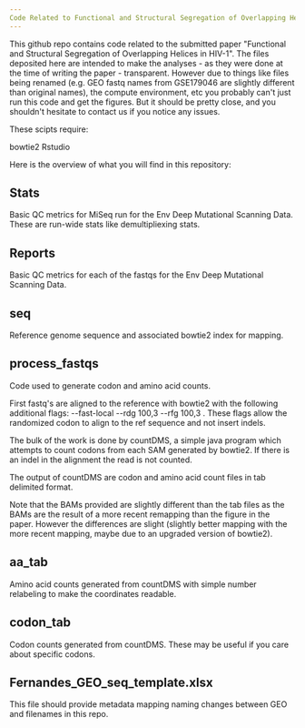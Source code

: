 ```yaml
---
Code Related to Functional and Structural Segregation of Overlapping Helices in HIV-1
---
```


This github repo contains code related to the submitted paper "Functional and Structural Segregation of Overlapping Helices in HIV-1". The files deposited here are intended to make the analyses - as they were done at the time of writing the paper - transparent. However due to things like files being renamed (e.g. GEO fastq names from GSE179046 are slightly different than original names), the compute environment, etc you probably can't just run this code and get the figures.  But it should be pretty close, and you shouldn't hesitate to contact us if you notice any issues.

These scipts require:

bowtie2
Rstudio


Here is the overview of what you will find in this repository:


## Stats
Basic QC metrics for MiSeq run for the Env Deep Mutational Scanning Data. These are run-wide stats like demultipliexing stats.


## Reports
Basic QC metrics for each of the fastqs for the Env Deep Mutational Scanning Data.

## seq
Reference genome sequence and associated bowtie2 index for mapping.

## process_fastqs
Code used to generate codon and amino acid counts.

First fastq's are aligned to the reference with bowtie2 with the following additional flags:  --fast-local --rdg 100,3 --rfg 100,3 . These flags allow the randomized codon to align to the ref sequence and not insert indels.

The bulk of the work is done by countDMS, a simple java program which attempts to count codons from each SAM generated by bowtie2.  If there is an indel in the alignment the read is not counted. 

The output of countDMS are codon and amino acid count files in tab delimited format.

Note that the BAMs provided are slightly different than the tab files as the BAMs are the result of a more recent remapping than the figure in the paper. However the differences are slight (slightly better mapping with the more recent mapping, maybe due to an upgraded version of bowtie2).


## aa_tab
Amino acid counts generated from countDMS with simple number relabeling to make the coordinates readable.

## codon_tab
Codon counts generated from countDMS. These may be useful if you care about specific codons.



## Fernandes_GEO_seq_template.xlsx

This file should provide metadata mapping naming changes between GEO and filenames in this repo.
